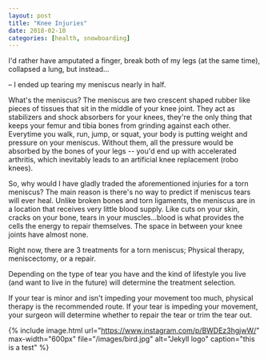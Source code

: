 ```yaml
---
layout: post
title: "Knee Injuries"
date: 2018-02-10
categories: [health, snowboarding]
---
```

I'd rather have amputated a finger, break both of my legs (at the same time), collapsed a lung, but instead…

&ndash; I ended up tearing my meniscus nearly in half. 

What's the meniscus?
The meniscus are two crescent shaped rubber like pieces of tissues that sit in the middle of your knee joint. They act as stabilizers and shock absorbers for your knees, they're the only thing that keeps your femur and tibia bones from grinding against each other. Everytime you walk, run, jump, or squat, your body is putting weight and pressure on your meniscus. Without them, all the pressure would be absorbed by the bones of your legs -- you'd end up with accelerated arthritis, which inevitably leads to an artificial knee replacement (robo knees). 

So, why would I have gladly traded the aforementioned injuries for a torn meniscus?
The main reason is there's no way to predict if meniscus tears will ever heal. Unlike broken bones and torn ligaments, the meniscus are in a location that receives very little blood supply. Like cuts on your skin, cracks on your bone, tears in your muscles...blood is what provides the cells the energy to repair themselves. The space in between your knee joints have almost none. 

Right now, there are 3 treatments for a torn meniscus; Physical therapy, meniscectomy, or a repair.

Depending on the type of tear you have and the kind of lifestyle you live (and want to live in the future) will determine the treatment selection.

If your tear is minor and isn't impeding your movement too much, physical therapy is the recommended route. If your tear is impeding your movement, your surgeon will determine whether to repair the tear or trim the tear out.    



<!--![alt text](/images/bird.jpg "Logo Title Text 1")-->

{% include image.html url="https://www.instagram.com/p/BWDEz3hgjwW/"
max-width="600px" file="/images/bird.jpg" alt="Jekyll logo" caption="this is a test" %}
